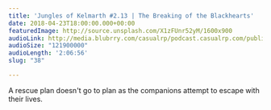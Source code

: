 ```yaml
---
title: 'Jungles of Kelmarth #2.13 | The Breaking of the Blackhearts'
date: 2018-04-23T18:00:00.000+00:00
featuredImage: http://source.unsplash.com/X1zFUnr52yM/1600x900
audioLink: http://media.blubrry.com/casualrp/podcast.casualrp.com/public/Chapter%202%20Ep.%2013%20_%20The%20Breaking%20of%20the%20Blackhearts.mp3
audioSize: "121900000"
audioLength: '2:06:56'
slug: "38"

---
```

A rescue plan doesn't go to plan as the companions attempt to escape with their lives.